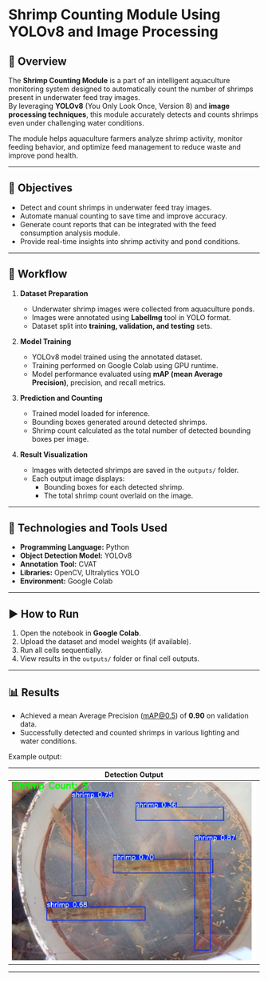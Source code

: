 # Shrimp Counting Module Using YOLOv8 and Image Processing

## 📘 Overview
The **Shrimp Counting Module** is a part of an intelligent aquaculture monitoring system designed to automatically count the number of shrimps present in underwater feed tray images.  
By leveraging **YOLOv8** (You Only Look Once, Version 8) and **image processing techniques**, this module accurately detects and counts shrimps even under challenging water conditions.  

The module helps aquaculture farmers analyze shrimp activity, monitor feeding behavior, and optimize feed management to reduce waste and improve pond health.

---

## 🎯 Objectives
- Detect and count shrimps in underwater feed tray images.
- Automate manual counting to save time and improve accuracy.
- Generate count reports that can be integrated with the feed consumption analysis module.
- Provide real-time insights into shrimp activity and pond conditions.

---

## 🧠 Workflow

1. **Dataset Preparation**
   - Underwater shrimp images were collected from aquaculture ponds.
   - Images were annotated using **LabelImg** tool in YOLO format.
   - Dataset split into **training, validation, and testing** sets.

2. **Model Training**
   - YOLOv8 model trained using the annotated dataset.
   - Training performed on Google Colab using GPU runtime.
   - Model performance evaluated using **mAP (mean Average Precision)**, precision, and recall metrics.

3. **Prediction and Counting**
   - Trained model loaded for inference.
   - Bounding boxes generated around detected shrimps.
   - Shrimp count calculated as the total number of detected bounding boxes per image.

4. **Result Visualization**
   - Images with detected shrimps are saved in the `outputs/` folder.
   - Each output image displays:
     - Bounding boxes for each detected shrimp.
     - The total shrimp count overlaid on the image.

---

## 🧰 Technologies and Tools Used
- **Programming Language:** Python   
- **Object Detection Model:** YOLOv8  
- **Annotation Tool:** CVAT  
- **Libraries:** OpenCV, Ultralytics YOLO  
- **Environment:** Google Colab  

---

## ▶️ How to Run
1. Open the notebook in **Google Colab**.  
2. Upload the dataset and model weights (if available).  
3. Run all cells sequentially.  
4. View results in the `outputs/` folder or final cell outputs.

---

## 📊 Results
- Achieved a mean Average Precision (mAP@0.5) of **0.90** on validation data.  
- Successfully detected and counted shrimps in various lighting and water conditions.  

Example output:

| Detection Output |
|------------------|
| ![output](outputs/sample_counting_1.png) |

---
